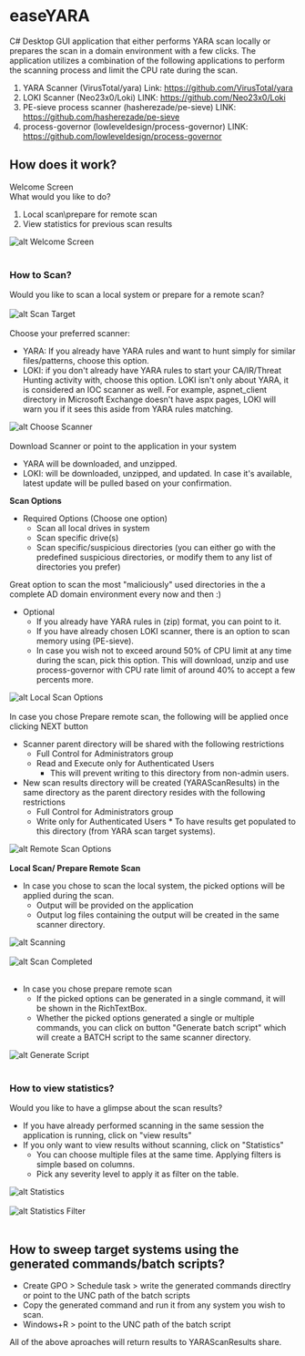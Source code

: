 # easeYARA

C# Desktop GUI application that either performs YARA scan locally or prepares the scan in a domain environment with a few clicks.
The application utilizes a combination of the following applications to perform the scanning process and limit the CPU rate during the scan.
1. YARA Scanner (VirusTotal/yara)
	Link: https://github.com/VirusTotal/yara
2. LOKI Scanner (Neo23x0/Loki)
	LINK: https://github.com/Neo23x0/Loki
3. PE-sieve process scanner (hasherezade/pe-sieve)
	LINK: https://github.com/hasherezade/pe-sieve
3. process-governor (lowleveldesign/process-governor)
	LINK: https://github.com/lowleveldesign/process-governor

## How does it work?
Welcome Screen <br/>
What would you like to do?<br/> 
1. Local scan\prepare for remote scan<br/>
2. View statistics for previous scan results<br/>

![alt Welcome Screen](/screenshots/welcome_1.png "Welcome Screen")<br/>
<br/>
  
### How to Scan?
Would you like to scan a local system or prepare for a remote scan?<br/>
<br/>
![alt Scan Target](/screenshots/scantarget_1.png  "Scan Target")<br/>
<br/>
Choose your preferred scanner:
- YARA: If you already have YARA rules and want to hunt simply for similar files/patterns, choose this option.
- LOKI: if you don't already have YARA rules to start your CA/IR/Threat Hunting activity with, choose this option.
LOKI isn't only about YARA, it is considered an IOC scanner as well. For example, aspnet_client directory in Microsoft Exchange doesn't have aspx pages, LOKI will warn you if it sees this aside from YARA rules matching.

![alt Choose Scanner](/screenshots/localselectscanner_1.png "Choose Scanner")<br/>
<br/>
Download Scanner or point to the application in your system
- YARA will be downloaded, and unzipped.
- LOKI: will be downloaded, unzipped, and updated.
		In case it's available, latest update will be pulled based on your confirmation.

**Scan Options**
+ Required Options (Choose one option)
  - Scan all local drives in system
  - Scan specific drive(s)
  - Scan specific/suspicious directories (you can either go with the predefined suspicious directories, or modify them to any list of directories you prefer)
  
 Great option to scan the most "maliciously" used directories in the a complete AD domain environment every now and then :)
+ Optional
  - If you already have YARA rules in (zip) format, you can point to it.
  - If you have already chosen LOKI scanner, there is an option to scan memory using (PE-sieve).
  - In case you wish not to exceed around 50% of CPU limit at any time during the scan, pick this option. This will download, unzip and use process-governor with CPU rate limit of around 40% to accept a few percents more.
  
![alt Local Scan Options](/screenshots/localscanoptionsloki_1.png  "Local Scan Options")<br/>
<br/>
In case you chose Prepare remote scan, the following will be applied once clicking NEXT button
+ Scanner parent directory will be shared with the following restrictions
  - Full Control for Administrators group
  - Read and Execute only for Authenticated Users
	  * This will prevent writing to this directory from non-admin users.
+ New scan results directory will be created (YARAScanResults) in the same directory as the parent directory resides with the following restrictions
	- Full Control for Administrators group
	- Write only for Authenticated Users
			* To have results get populated to this directory (from YARA scan target systems).

![alt Remote Scan Options](/screenshots/remotescanoptions_1.png  "Remote Scan Options")<br/>
<br/>
**Local Scan/ Prepare Remote Scan**
- In case you chose to scan the local system, the picked options will be applied during the scan.
	* Output will be provided on the application
	* Output log files containing the output will be created in the same scanner directory.
    
![alt Scanning](/screenshots/scanning_1.png  "Scanning")<br/>
<br/>
![alt Scan Completed](/screenshots/scancompleted_1.png  "Scan Completed")<br/>
<br/>
- In case you chose prepare remote scan
	* If the picked options can be generated in a single command, it will be shown in the RichTextBox.
	* Whether the picked options generated a single or multiple commands, you can click on button "Generate batch script" which will create a BATCH script to the same scanner directory.
  
![alt Generate Script](/screenshots/remotegeneratescript_2.png  "Generate Script")<br/>
<br/>
### How to view statistics?
Would you like to have a glimpse about the scan results?
- If you have already performed scanning in the same session the application is running, click on "view results"
- If you only want to view results without scanning, click on "Statistics"
	- You can choose multiple files at the same time. Applying filters is simple based on columns.
	- Pick any severity level to apply it as filter on the table.
  
![alt Statistics](/screenshots/statistics_1.png  "Statistics")<br/>
<br/>
![alt Statistics Filter](/screenshots/scancompleted_2.png "Statistics Filter")<br/>
<br/>
## How to sweep target systems using the generated commands/batch scripts?
- Create GPO > Schedule task > write the generated commands directlry or point to the UNC path of the batch scripts
- Copy the generated command and run it from any system you wish to scan.
- Windows+R > point to the UNC path of the batch script

All of the above aproaches will return results to YARAScanResults share.

